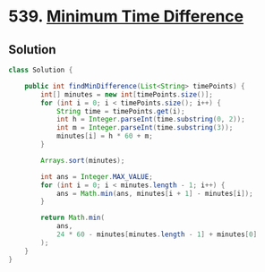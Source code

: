 # 539. [Minimum Time Difference](https://leetcode.com/problems/minimum-time-difference/description/?envType=daily-question&envId=2024-09-16)

## Solution

```java
class Solution {

    public int findMinDifference(List<String> timePoints) {
        int[] minutes = new int[timePoints.size()];
        for (int i = 0; i < timePoints.size(); i++) {
            String time = timePoints.get(i);
            int h = Integer.parseInt(time.substring(0, 2));
            int m = Integer.parseInt(time.substring(3));
            minutes[i] = h * 60 + m;
        }

        Arrays.sort(minutes);

        int ans = Integer.MAX_VALUE;
        for (int i = 0; i < minutes.length - 1; i++) {
            ans = Math.min(ans, minutes[i + 1] - minutes[i]);
        }

        return Math.min(
            ans,
            24 * 60 - minutes[minutes.length - 1] + minutes[0]
        );
    }
}
```
